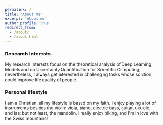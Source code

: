```yaml
---
permalink: /
title: "About me"
excerpt: "About me"
author_profile: true
redirect_from: 
  - /about/
  - /about.html
---
```


<h3>Research Interests</h3>

My research interests focus on the theoretical analysis of Deep Learning Models and on Uncertainty Quantification for Scientific Computing; nevertheless, I always get interested in challenging tasks whose solution could improve life quality of people.

<h3>Personal lifestyle</h3>

I am a Christian, all my lifestyle is based on my faith. I enjoy playing a lot of instruments besides the violin: viola, piano, electric bass, guitar, ukulele, and last but not least, the mandolin. I really enjoy hiking, and I'm in love with the Swiss mountains!

<!-- PROVAAAAA
I am an <b>assistant professor (RtdA)</b> at the Department of Mathematics "Tullio Levi-Civita", University of Padua (Italy).
  
I received the <b>Bachelor degree</b> from the University of Pisa, Italy (2013) and the <b>Master degree</b> from the University of Padua, Italy (2016), both in Mathematics. I then pursued the <b>Doctoral degree</b> in Mathematical Sciences (Curriculum Computational Mathematics) from the University of Padua, Italy (2020).

My PhD thesis was focused on the modeling of shallow-water equations on general topography and on the implementation of suitable numerical schemes.

After the PhD, in 2020, I collaborated as <b>postdoctoral fellow</b> with the Department of Geosciences at the University of Padua, working on the modeling of 2D and 3D flow and transport equations in porous media in the presence of anisotropy. From April 2021 to March 2023, I was <b>Research Associate</b> at the Institute of Scientific Computing at TU Dresden (Germany), working in the research project group ["FOR3013: Vector and Tensor Valued Surface PDEs"](https://for3013.webspace.tu-dresden.de/). Since April 2023, I am holding the current position, within the [“RETURN - multi-Risk sciEnce for resilienT commUnities undeR a changiNg climate”](https://www.fondazionereturn.it/) project, MUR-PNRR Extended Partnership PE3, funded by Next-Generation EU. -->
